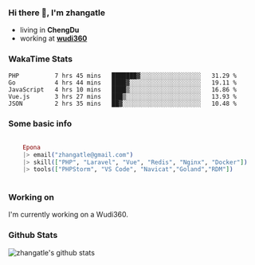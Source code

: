 ### Hi there 👋, I'm zhangatle

- living in **ChengDu**
- working at [**wudi360**](https://wudiads.com)

### WakaTime Stats
<!--START_SECTION:waka-->
```text
PHP          7 hrs 45 mins   ███████▓░░░░░░░░░░░░░░░░░   31.29 % 
Go           4 hrs 44 mins   ████▓░░░░░░░░░░░░░░░░░░░░   19.11 % 
JavaScript   4 hrs 10 mins   ████▒░░░░░░░░░░░░░░░░░░░░   16.86 % 
Vue.js       3 hrs 27 mins   ███▒░░░░░░░░░░░░░░░░░░░░░   13.93 % 
JSON         2 hrs 35 mins   ██▓░░░░░░░░░░░░░░░░░░░░░░   10.48 % 
```
<!--END_SECTION:waka-->

### Some basic info

```elixir
	
	Epona
	|> email("zhangatle@gmail.com")
	|> skill(["PHP", "Laravel", "Vue", "Redis", "Nginx", "Docker"])
	|> tools(["PHPStorm", "VS Code", "Navicat","Goland","RDM"])
	
```

### Working on

I'm currently working on a Wudi360.

### Github Stats

![zhangatle's github stats](https://github-readme-stats.vercel.app/api?username=zhangatle&show_icons=true)

<!--
**zhangatle/zhangatle** is a ✨ _special_ ✨ repository because its `README.md` (this file) appears on your GitHub profile.

Here are some ideas to get you started:

- 🔭 I’m currently working on ...
- 🌱 I’m currently learning ...
- 👯 I’m looking to collaborate on ...
- 🤔 I’m looking for help with ...
- 💬 Ask me about ...
- 📫 How to reach me: ...
- 😄 Pronouns: ...
- ⚡ Fun fact: ...
-->

